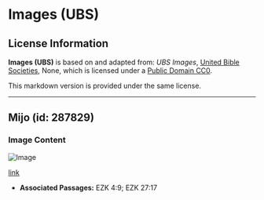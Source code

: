# Images (UBS)

## License Information

**Images (UBS)** is based on and adapted from: _UBS Images_, [United Bible Societies](https://unitedbiblesocieties.org/), None, which is licensed under a [Public Domain CC0](https://creativecommons.org/public-domain/cc0/).

This markdown version is provided under the same license.



--------------------------------

## Mijo (id: 287829)

### Image Content

![Image](https://cdn.aquifer.bible/aquifer-content/resources/Media/WEB-0633_millet.jpg)

[link](https://cdn.aquifer.bible/aquifer-content/resources/Media/WEB-0633_millet.jpg)

* **Associated Passages:** EZK 4:9; EZK 27:17


